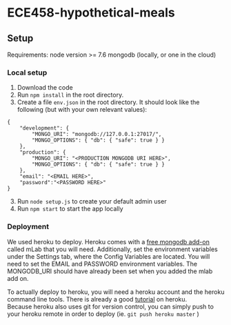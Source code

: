 # ECE458-hypothetical-meals

## Setup
Requirements:
node version >= 7.6
mongodb (locally, or one in the cloud)

### Local setup
1. Download the code
2. Run `npm install` in the root directory.
3. Create a file `env.json` in the root directory. It should look like the following (but with your own relevant values):
```
{
    "development": {
        "MONGO_URI": "mongodb://127.0.0.1:27017/",
        "MONGO_OPTIONS": { "db": { "safe": true } }
    },
    "production": {
        "MONGO_URI": "<PRODUCTION MONGODB URI HERE>",
        "MONGO_OPTIONS": { "db": { "safe": true } }
    },
    "email": "<EMAIL HERE>",
    "password":"<PASSWORD HERE>"
}
```
3. Run `node setup.js` to create your default admin user
4. Run `npm start` to start the app locally

### Deployment
We used heroku to deploy. Heroku comes with a [free mongodb add-on](https://devcenter.heroku.com/articles/mongolab) called mLab that you will need. Additionally, set the environment variables under the Settings tab, where the Config Variables are located. You will need to set the EMAIL and PASSWORD environment variables. The MONGODB_URI should have already been set when you added the mlab add on.  

To actually deploy to heroku, you will need a heroku account and the heroku command line tools. There is already a good [tutorial](https://devcenter.heroku.com/articles/getting-started-with-nodejs#introduction) on heroku.  
Because heroku also uses git for version control, you can simply push to your heroku remote in order to deploy (ie. `git push heroku master` )

